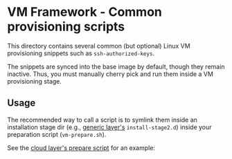 # VM Framework - Common provisioning scripts

This directory contains several common (but optional) Linux VM provisioning
snippets such as `ssh-authorized-keys`.

The snippets are synced into the base image by default, though they remain
inactive. Thus, you must manually cherry pick and run them inside a VM
provisioning stage.

## Usage

The recommended way to call a script is to symlink them inside an installation
stage dir (e.g., [generic layer's](../../layers/generic/Readme.md)
`install-stage2.d`) inside your preparation script (`vm-prepare.sh`). 

See the [cloud layer's prepare
script](../../layers/cloud/scripts/cloud-prepare.sh) for an example:

